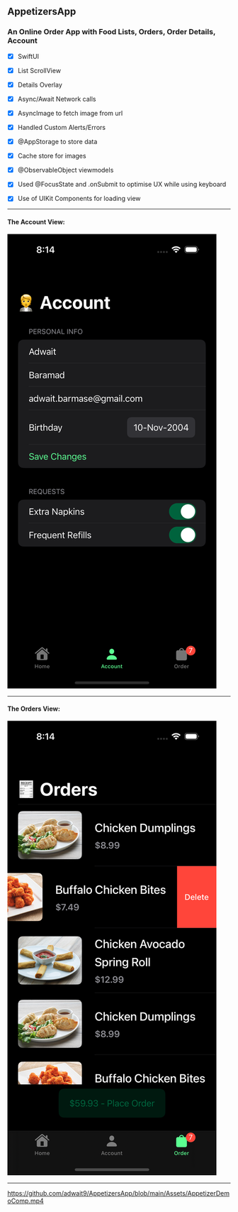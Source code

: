 ## AppetizersApp

### An Online Order App with Food Lists, Orders, Order Details, Account
- [x] SwiftUI
- [x] List ScrollView
- [x] Details Overlay
- [x] Async/Await Network calls
- [x] AsyncImage to fetch image from url
- [x] Handled Custom Alerts/Errors
- [x] @AppStorage to store data
- [x] Cache store for images
- [x] @ObservableObject viewmodels
- [x] Used @FocusState and .onSubmit to optimise UX while using keyboard
- [x] Use of UIKit Components for loading view



---

#### The Account View:
![](Assets/AccountView.png)

---

#### The Orders View:
![](Assets/OrdersView.png)

---
https://github.com/adwait9/AppetizersApp/blob/main/Assets/AppetizerDemoComp.mp4
